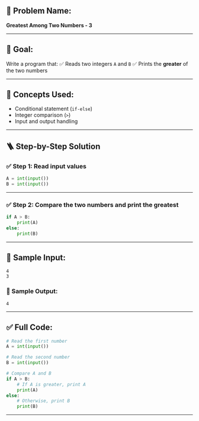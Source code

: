 
## 🧩 **Problem Name:**

**Greatest Among Two Numbers - 3**

---

## 🎯 **Goal:**

Write a program that:
✅ Reads two integers `A` and `B`
✅ Prints the **greater** of the two numbers

---

## 🧠 **Concepts Used:**

* Conditional statement (`if-else`)
* Integer comparison (`>`)
* Input and output handling

---

## 🪜 **Step-by-Step Solution**

### ✅ Step 1: Read input values

```python
A = int(input())
B = int(input())
```

---

### ✅ Step 2: Compare the two numbers and print the greatest

```python
if A > B:
    print(A)
else:
    print(B)
```

---

## 🧪 Sample Input:

```
4
3
```

### 🧾 Sample Output:

```
4
```

---

## ✅ Full Code:

```python
# Read the first number
A = int(input())

# Read the second number
B = int(input())

# Compare A and B
if A > B:
    # If A is greater, print A
    print(A)
else:
    # Otherwise, print B
    print(B)
```

---

